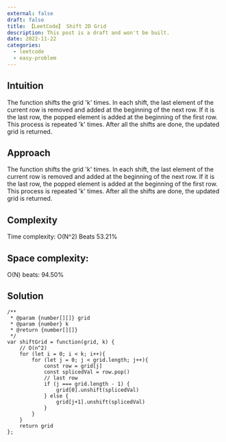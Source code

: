 ```yaml
---
external: false
draft: false
title: 【LeetCode】 Shift 2D Grid
description: This post is a draft and won't be built.
date: 2022-11-22
categories:
  - leetcode
  - easy-problem
---
```


## Intuition

The function shifts the grid 'k' times.
In each shift, the last element of the current row is removed
and added at the beginning of the next row.
If it is the last row, the popped element is added at the beginning of the first row.
This process is repeated 'k' times.
After all the shifts are done, the updated grid is returned.

## Approach

The function shifts the grid 'k' times.
In each shift, the last element of the current row is removed
and added at the beginning of the next row.
If it is the last row, the popped element is added at the beginning of the first row.
This process is repeated 'k' times.
After all the shifts are done, the updated grid is returned.

## Complexity

Time complexity:
O(N^2)
Beats 53.21%

## Space complexity:

O(N)
beats: 94.50%

## Solution

```
/**
 * @param {number[][]} grid
 * @param {number} k
 * @return {number[][]}
 */
var shiftGrid = function(grid, k) {
    // O(n^2)
    for (let i = 0; i < k; i++){
        for (let j = 0; j < grid.length; j++){
            const row = grid[j]
            const splicedVal = row.pop()
            // last row
            if (j === grid.length - 1) {
                grid[0].unshift(splicedVal)
            } else {
                grid[j+1].unshift(splicedVal)
            }
        }
    }
    return grid
};
```
